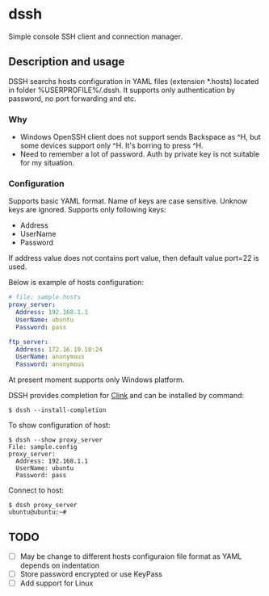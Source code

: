 # dssh
Simple console SSH client and connection manager.
## Description and usage
DSSH searchs hosts configuration in YAML files (extension *.hosts) located in folder %USERPROFILE%/.dssh.
It supports only authentication by password, no port forwarding and etc.

### Why
- Windows OpenSSH client does not support sends Backspace as ^H, but some devices support only ^H. It's borring to press ^H.
- Need to remember a lot of password. Auth by private key is not suitable for my situation.


### Configuration
Supports basic YAML format. Name of keys are case sensitive. Unknow keys are ignored.
Supports only following keys:
- Address
- UserName
- Password

If address value does not contains port value, then default value port=22 is used.

Below is example of hosts configuration:
```yaml
# file: sample.hosts
proxy_server:
  Address: 192.168.1.1
  UserName: ubuntu
  Password: pass

ftp_server:
  Address: 172.16.10.10:24
  UserName: anonymous
  Password: anonymous
```

At present moment supports only Windows platform.

DSSH provides completion for [Clink](<https://github.com/chrisant996/clink>) and can be installed by command:
```shell
$ dssh --install-completion
```

To show configuration of host:
```shell
$ dssh --show proxy_server
File: sample.config
proxy_server:
  Address: 192.168.1.1
  UserName: ubuntu
  Password: pass
```

Connect to host:
```
$ dssh proxy_server
ubuntu@ubuntu:~#
```

## TODO
- [ ] May be change to different hosts configuraion file format as YAML depends on indentation
- [ ] Store password encrypted or use KeyPass
- [ ] Add support for Linux
